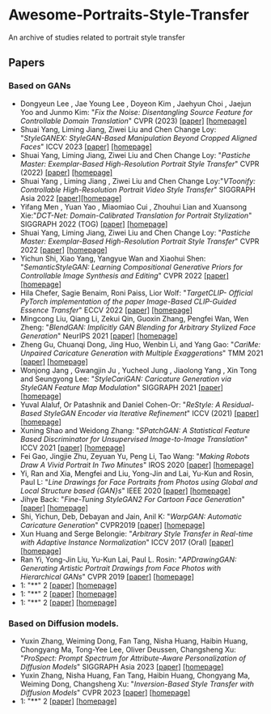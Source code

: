 # Awesome-Portraits-Style-Transfer
An archive of studies related to portrait style transfer

## Papers
### Based on GANs
+ Dongyeun Lee , Jae Young Lee , Doyeon Kim , Jaehyun Choi , Jaejun Yoo and Junmo Kim: "*Fix the Noise: Disentangling Source Feature for Controllable Domain Translation*" CVPR (2023) [[paper]](https://arxiv.org/abs/2303.11545) [[homepage]](https://github.com/LeeDongYeun/FixNoise)
+ Shuai Yang, Liming Jiang, Ziwei Liu and Chen Change Loy: "*StyleGANEX: StyleGAN-Based Manipulation Beyond Cropped Aligned Faces*" ICCV 2023 [[paper]](https://www.mmlab-ntu.com/project/styleganex/) [[homepage]](https://github.com/williamyang1991/StyleGANEX)
+ Shuai Yang, Liming Jiang, Ziwei Liu and Chen Change Loy: "*Pastiche Master: Exemplar-Based High-Resolution Portrait Style Transfer*" CVPR (2022) [[paper]](https://arxiv.org/pdf/2203.13248.pdf) [[homepage]](https://github.com/williamyang1991/DualStyleGAN)
+ Shuai Yang , Liming Jiang , Ziwei Liu and Chen Change Loy:"*VToonify: Controllable High-Resolution Portrait Video Style Transfer*" SIGGRAPH Asia 2022 [[paper]](https://www.mmlab-ntu.com/project/vtoonify/)[[homepage]](https://github.com/williamyang1991/VToonify)
+ Yifang Men , Yuan Yao , Miaomiao Cui , Zhouhui Lian and Xuansong Xie:"*DCT-Net: Domain-Calibrated Translation for Portrait Stylization*" SIGGRAPH 2022 (TOG) [[paper]](https://menyifang.github.io/projects/DCTNet/DCTNet.html) [[homepage]](https://github.com/menyifang/DCT-Net)
+ Shuai Yang, Liming Jiang, Ziwei Liu and Chen Change Loy: "*Pastiche Master: Exemplar-Based High-Resolution Portrait Style Transfer*" CVPR 2022 [[paper]](https://www.mmlab-ntu.com/project/dualstylegan/) [[homepage]](https://github.com/williamyang1991/DualStyleGAN)
+ Yichun Shi, Xiao Yang, Yangyue Wan and Xiaohui Shen: "*SemanticStyleGAN: Learning Compositional Generative Priors for Controllable Image Synthesis and Editing*" CVPR 2022 [[paper]](https://semanticstylegan.github.io/) [[homepage]](https://github.com/seasonSH/SemanticStyleGAN)
+ Hila Chefer, Sagie Benaim, Roni Paiss, Lior Wolf: "*TargetCLIP- Official PyTorch implementation of the paper Image-Based CLIP-Guided Essence Transfer*" ECCV 2022 [[paper]](https://arxiv.org/abs/2110.12427) [[homepage]](https://github.com/hila-chefer/TargetCLIP)
+ Mingcong Liu, Qiang Li, Zekui Qin, Guoxin Zhang, Pengfei Wan, Wen Zheng: "*BlendGAN: Implicitly GAN Blending for Arbitrary Stylized Face Generation*" NeurIPS 2021 [[paper]](https://arxiv.org/abs/2110.11728) [[homepage]](https://github.com/onion-liu/BlendGAN)
+ Zheng Gu, Chuanqi Dong, Jing Huo, Wenbin Li, and Yang Gao: "*CariMe: Unpaired Caricature Generation with Multiple Exaggerations*" TMM 2021 [[paper]](https://ieeexplore.ieee.org/abstract/document/9454341) [[homepage]](https://github.com/edward3862/CariMe-pytorch)
+ Wonjong Jang , Gwangjin Ju , Yucheol Jung , Jiaolong Yang , Xin Tong and Seungyong Lee: "*StyleCariGAN: Caricature Generation via StyleGAN Feature Map Modulation*" SIGGRAPH 2021 [[paper]](https://wonjongg.me/StyleCariGAN/) [[homepage]](https://github.com/wonjongg/StyleCariGAN)
+ Yuval Alaluf, Or Patashnik and Daniel Cohen-Or: "*ReStyle: A Residual-Based StyleGAN Encoder via Iterative Refinement*" ICCV (2021) [[paper]](https://yuval-alaluf.github.io/restyle-encoder/)[[homepage]](https://github.com/yuval-alaluf/restyle-encoder?tab=readme-ov-file)
+ Xuning Shao and Weidong Zhang: "*SPatchGAN: A Statistical Feature Based Discriminator for Unsupervised Image-to-Image Translation*" ICCV 2021 [[paper]](https://arxiv.org/abs/2103.16219) [[homepage]](https://github.com/NetEase-GameAI/SPatchGAN)
+ Fei Gao, Jingjie Zhu, Zeyuan Yu, Peng Li, Tao Wang: "*Making Robots Draw A Vivid Portrait In Two Minutes*" IROS 2020 [[paper]](https://ricelll.github.io/AiSketcher/) [[homepage]](https://github.com/fei-aiart/AiSketcher)
+ Yi, Ran and Xia, Mengfei and Liu, Yong-Jin and Lai, Yu-Kun and Rosin, Paul L: "*Line Drawings for Face Portraits from Photos using Global and Local Structure based {GAN}s*" IEEE 2020 [[paper]]() [[homepage]](https://github.com/yiranran/APDrawingGAN2)
+ Jihye Back: "*Fine-Tuning StyleGAN2 For Cartoon Face Generation*" [[paper]](https://arxiv.org/abs/2106.12445) [[homepage]](https://github.com/happy-jihye/Cartoon-StyleGAN)
+ Shi, Yichun, Deb, Debayan and Jain, Anil K: "*WarpGAN: Automatic Caricature Generation*" CVPR2019 [[paper]](https://arxiv.org/abs/1811.10100) [[homepage]](https://github.com/seasonSH/WarpGAN)
+ Xun Huang and Serge Belongie: "*Arbitrary Style Transfer in Real-time with Adaptive Instance Normalization*" ICCV 2017 (Oral) [[paper]](https://arxiv.org/abs/1703.06868) [[homepage]](https://github.com/xunhuang1995/AdaIN-style)
+ Ran Yi, Yong-Jin Liu, Yu-Kun Lai, Paul L. Rosin: "*APDrawingGAN: Generating Artistic Portrait Drawings from Face Photos with Hierarchical GANs*" CVPR 2019 [[paper]](https://openaccess.thecvf.com/content_CVPR_2019/html/Yi_APDrawingGAN_Generating_Artistic_Portrait_Drawings_From_Face_Photos_With_Hierarchical_CVPR_2019_paper.html) [[homepage]](https://github.com/yiranran/APDrawingGAN)
+ 1: "**" 2 [[paper]]() [[homepage]]()
+ 1: "**" 2 [[paper]]() [[homepage]]()
+ 1: "**" 2 [[paper]]() [[homepage]]()

### Based on Diffusion models.
+ Yuxin Zhang, Weiming Dong, Fan Tang, Nisha Huang, Haibin Huang, Chongyang Ma, Tong-Yee Lee, Oliver Deussen, Changsheng Xu: "*ProSpect: Prompt Spectrum for Attribute-Aware Personalization of Diffusion Models*" SIGGRAPH Asia 2023 [[paper]]() [[homepage]](https://github.com/zyxElsa/ProSpect)
+ Yuxin Zhang, Nisha Huang, Fan Tang, Haibin Huang, Chongyang Ma, Weiming Dong, Changsheng Xu: "*Inversion-Based Style Transfer with Diffusion Models*" CVPR 2023 [[paper]](https://arxiv.org/abs/2211.13203) [[homepage]](https://github.com/zyxElsa/InST)
+ 1: "**" 2 [[paper]]() [[homepage]]()
